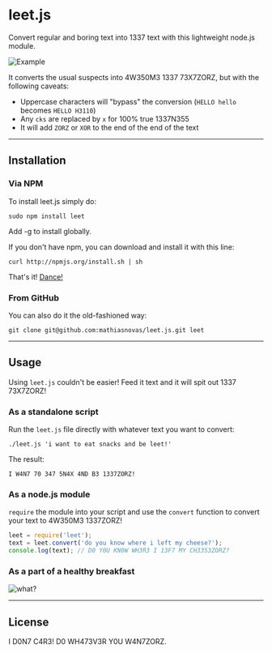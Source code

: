 # leet.js

Convert regular and boring text into 1337 text with this lightweight node.js module.

![Example](http://i.imgur.com/BTuE3Sp.gif)

It converts the usual suspects into 4W350M3 1337 73X7ZORZ, but with the following caveats:

* Uppercase characters will "bypass" the conversion (`HELLO hello` becomes `HELLO H3110`)
* Any `cks` are replaced by `x` for 100% true 1337N355
* It will add `ZORZ` or `XOR` to the end of the end of the text

***

## Installation

### Via NPM

To install leet.js simply do:

    sudo npm install leet

Add -g to install globally.

If you don't have npm, you can download and install it with this line:

    curl http://npmjs.org/install.sh | sh

That's it! [Dance!](http://www.youtube.com/watch?v=8grzRgQ_AWY)

### From GitHub

You can also do it the old-fashioned way:

    git clone git@github.com:mathiasnovas/leet.js.git leet

***

## Usage

Using `leet.js` couldn't be easier! Feed it text and it will spit out 1337 73X7ZORZ!

### As a standalone script

Run the `leet.js` file directly with whatever text you want to convert:

    ./leet.js 'i want to eat snacks and be leet!'

The result:

    I W4N7 70 347 5N4X 4ND B3 1337ZORZ!

### As a node.js module

`require` the module into your script and use the `convert` function to convert your text to 4W350M3 1337ZORZ!

```javascript
leet = require('leet');
text = leet.convert('do you know where i left my cheese?');
console.log(text); // D0 Y0U KN0W WH3R3 I 13F7 MY CH3353ZORZ?
```

### As a part of a healthy breakfast

![what?](http://i.imgur.com/YzqetHc.jpg)

***

## License

I D0N7 C4R3! D0 WH473V3R Y0U W4N7ZORZ.
